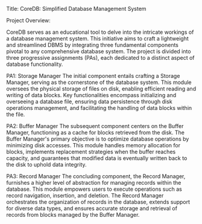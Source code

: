 Title: CoreDB: Simplified Database Management System

Project Overview:

CoreDB serves as an educational tool to delve into the intricate workings of a database management system. This initiative aims to craft a lightweight and streamlined DBMS by integrating three fundamental components pivotal to any comprehensive database system. The project is divided into three progressive assignments (PAs), each dedicated to a distinct aspect of database functionality.

PA1: Storage Manager
The initial component entails crafting a Storage Manager, serving as the cornerstone of the database system. This module oversees the physical storage of files on disk, enabling efficient reading and writing of data blocks. Key functionalities encompass initializing and overseeing a database file, ensuring data persistence through disk operations management, and facilitating the handling of data blocks within the file.

PA2: Buffer Manager
The subsequent component centers on the Buffer Manager, functioning as a cache for blocks retrieved from the disk. The Buffer Manager's primary objective is to optimize database operations by minimizing disk accesses. This module handles memory allocation for blocks, implements replacement strategies when the buffer reaches capacity, and guarantees that modified data is eventually written back to the disk to uphold data integrity.

PA3: Record Manager
The concluding component, the Record Manager, furnishes a higher level of abstraction for managing records within the database. This module empowers users to execute operations such as record navigation, insertion, and deletion. The Record Manager orchestrates the organization of records in the database, extends support for diverse data types, and ensures accurate storage and retrieval of records from blocks managed by the Buffer Manager.

